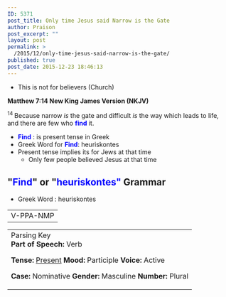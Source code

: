 ```yaml
---
ID: 5371
post_title: Only time Jesus said Narrow is the Gate
author: Praison
post_excerpt: ""
layout: post
permalink: >
  /2015/12/only-time-jesus-said-narrow-is-the-gate/
published: true
post_date: 2015-12-23 18:46:13
---
```

<ul>
	<li>This is not for believers (Church)</li>
</ul>
<strong><span class="passage-display-bcv">Matthew 7:14
</span><span class="passage-display-version">New King James Version (NKJV)</span></strong>

<span id="en-NKJV-23331" class="text Matt-7-14"><sup class="versenum">14 </sup><span class="woj">Because</span><span class="woj"> narrow <i>is</i> the gate and difficult <i>is</i> the way which leads to life, and there are few who <span style="color: #0000ff;"><strong>find</strong> </span>it.</span></span>
<ul>
	<li><span style="color: #0000ff;"><strong>Find</strong> </span>: is present tense in Greek</li>
	<li>Greek Word for <span style="color: #0000ff;"><strong>Find</strong></span>: heuriskontes</li>
	<li>Present tense implies its for Jews at that time
<ul>
	<li>Only few people believed Jesus at that time</li>
</ul>
</li>
</ul>
<h2>"<span style="color: #0000ff;"><strong>Find</strong></span>" or "<span style="color: #0000ff;"><strong>heuriskontes"</strong> </span>Grammar</h2>
<ul>
	<li>Greek Word : heuriskontes</li>
</ul>
<div id="movebox2">
<table border="0" cellspacing="0" cellpadding="0" align="center">
<tbody>
<tr>
<td>
<div id="topheading">V-PPA-NMP</div></td>
</tr>
</tbody>
</table>
</div>
<div class="maintable2" align="center">
<table border="0" cellspacing="0" cellpadding="0" align="center">
<tbody>
<tr>
<td>
<div id="sermonbox">
<div class="padsermon">
<div class="vheading">Parsing Key</div>
<b>Part of Speech: </b>Verb

<b>Tense: </b><span style="text-decoration: underline;">Present</span>
<b>Mood: </b>Participle
<b>Voice: </b>Active

<b>Case: </b>Nominative
<b>Gender: </b>Masculine
<b>Number: </b>Plural

</div>
</div></td>
</tr>
</tbody>
</table>
</div>
&nbsp;